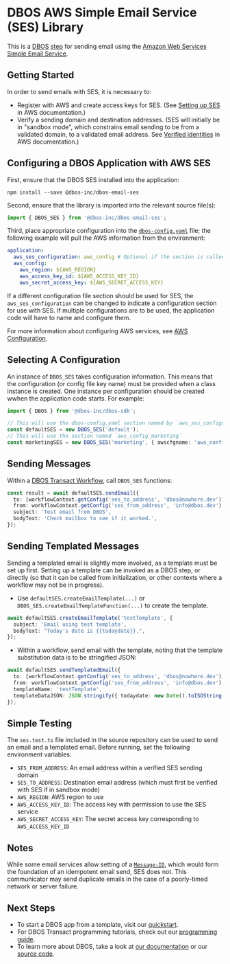 # DBOS AWS Simple Email Service (SES) Library

This is a [DBOS](https://docs.dbos.dev/) [step](https://docs.dbos.dev/typescript/tutorials/step-tutorial) for sending email using the [Amazon Web Services Simple Email Service](https://aws.amazon.com/ses/).

## Getting Started

In order to send emails with SES, it is necessary to:

- Register with AWS and create access keys for SES. (See [Setting up SES](https://docs.aws.amazon.com/ses/latest/dg/setting-up.html) in AWS documentation.)
- Verify a sending domain and destination addresses. (SES will initially be in "sandbox mode", which constrains email sending to be from a validated domain, to a validated email address. See [Verified identities](https://docs.aws.amazon.com/ses/latest/dg/setting-up.html) in AWS documentation.)

## Configuring a DBOS Application with AWS SES

First, ensure that the DBOS SES installed into the application:

```
npm install --save @dbos-inc/dbos-email-ses
```

Second, ensure that the library is imported into the relevant source file(s):

```typescript
import { DBOS_SES } from '@dbos-inc/dbos-email-ses';
```

Third, place appropriate configuration into the [`dbos-config.yaml`](https://docs.dbos.dev/typescript/reference/configuration) file; the following example will pull the AWS information from the environment:

```yaml
application:
  aws_ses_configuration: aws_config # Optional if the section is called `aws_config`
  aws_config:
    aws_region: ${AWS_REGION}
    aws_access_key_id: ${AWS_ACCESS_KEY_ID}
    aws_secret_access_key: ${AWS_SECRET_ACCESS_KEY}
```

If a different configuration file section should be used for SES, the `aws_ses_configuration` can be changed to indicate a configuration section for use with SES. If multiple configurations are to be used, the application code will have to name and configure them.

For more information about configuring AWS services, see [AWS Configuration](https://docs.dbos.dev/typescript/reference/libraries#aws-configuration).

## Selecting A Configuration

An instance of `DBOS_SES` takes configuration information. This means that the configuration (or config file key name) must be provided when a class instance is created. One instance per configuration should be created wwhen the application code starts. For example:

```typescript
import { DBOS } from '@dbos-inc/dbos-sdk';

// This will use the dbos-config.yaml section named by `aws_ses_configuration` if it is specified, or `aws_config` if not
const defaultSES = new DBOS_SES('default');
// This will use the section named `aws_config_marketing`
const marketingSES = new DBOS_SES('marketing', { awscfgname: 'aws_config_marketing' });
```

## Sending Messages

Within a [DBOS Transact Workflow](https://docs.dbos.dev/typescript/tutorials/workflow-tutorial), call `DBOS_SES` functions:

```typescript
const result = await defaultSES.sendEmail({
  to: [workflowContext.getConfig('ses_to_address', 'dbos@nowhere.dev')],
  from: workflowContext.getConfig('ses_from_address', 'info@dbos.dev'),
  subject: 'Test email from DBOS',
  bodyText: 'Check mailbox to see if it worked.',
});
```

## Sending Templated Messages

Sending a templated email is slightly more involved, as a template must be set up first. Setting up a template can be invoked as a DBOS step, or directly (so that it can be called from initialization, or other contexts where a workflow may not be in progress).

- Use `defaultSES.createEmailTemplate(...)` or `DBOS_SES.createEmailTemplateFunction(...)` to create the template.

```typescript
await defaultSES.createEmailTemplate('testTemplate', {
  subject: 'Email using test template',
  bodyText: "Today's date is {{todaydate}}.",
});
```

- Within a workflow, send email with the template, noting that the template substitution data is to be stringified JSON:

```typescript
await defaultSES.sendTemplatedEmail({
  to: [workflowContext.getConfig('ses_to_address', 'dbos@nowhere.dev')],
  from: workflowContext.getConfig('ses_from_address', 'info@dbos.dev'),
  templateName: 'testTemplate',
  templateDataJSON: JSON.stringify({ todaydate: new Date().toISOString() }),
});
```

## Simple Testing

The `ses.test.ts` file included in the source repository can be used to send an email and a templated email. Before running, set the following environment variables:

- `SES_FROM_ADDRESS`: An email address within a verified SES sending domain
- `SES_TO_ADDRESS`: Destination email address (which must first be verified with SES if in sandbox mode)
- `AWS_REGION`: AWS region to use
- `AWS_ACCESS_KEY_ID`: The access key with permission to use the SES service
- `AWS_SECRET_ACCESS_KEY`: The secret access key corresponding to `AWS_ACCESS_KEY_ID`

## Notes

While some email services allow setting of a [`Message-ID`](https://en.wikipedia.org/wiki/Message-ID), which would form the foundation of an idempotent email send, SES does not. This communicator may send duplicate emails in the case of a poorly-timed network or server failure.

## Next Steps

- To start a DBOS app from a template, visit our [quickstart](https://docs.dbos.dev/quickstart).
- For DBOS Transact programming tutorials, check out our [programming guide](https://docs.dbos.dev/typescript/programming-guide).
- To learn more about DBOS, take a look at [our documentation](https://docs.dbos.dev/) or our [source code](https://github.com/dbos-inc/dbos-transact).
